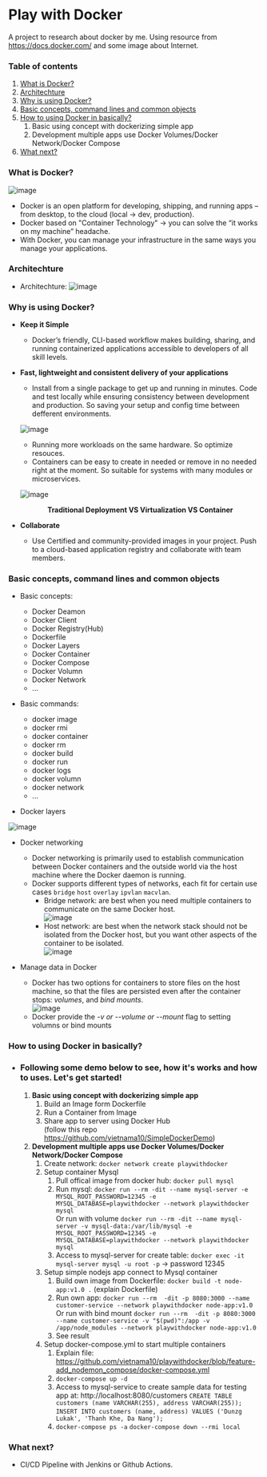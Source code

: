 # Play with Docker
A project to research about docker by me.
Using resource from https://docs.docker.com/ and some image about Internet.
### Table of contents

1.  [What is Docker?](#what-is-docker)
2.  [Architechture](#architechture)
3.  [Why is using Docker?](#why-is-using-docker)
4.  [Basic concepts, command lines and common objects](#basic-concepts-command-lines-and-common-objects)
5.  [How to using Docker in basically?](#how-to-using-docker-in-basically)
	1. Basic using concept with dockerizing simple app
	2. Development multiple apps use Docker Volumes/Docker Network/Docker Compose
7.  [What next?](#what-next)

### What is Docker?
![image](https://user-images.githubusercontent.com/15383075/171147109-8bff0707-be72-45ae-9c54-aaedf5578f2a.png)

-	Docker is an open platform for developing, shipping, and running apps – from desktop, to the cloud (local -> dev, production).
-	Docker based on "Container Technology" -> you can solve the “it works on my machine” headache.
-	With Docker, you can manage your infrastructure in the same ways you manage your applications.


### Architechture
	
- 	Architechture:
	![image](https://user-images.githubusercontent.com/15383075/170934097-435dd734-491c-4666-8703-42f8654e79d9.png)


### Why is using Docker?
-	**Keep it Simple**
	- Docker’s friendly, CLI-based workflow makes building, sharing, and running containerized applications accessible to developers of all skill levels.
	
-	**Fast, lightweight and consistent delivery of your applications**
	- Install from a single package to get up and running in minutes. Code and test locally while ensuring consistency between development and production. So saving your setup and config time between defferent environments.
	
	![image](https://user-images.githubusercontent.com/15383075/170947710-b9f8514d-cc60-4c17-a6e0-5717272521ab.png)
	
	- Running more workloads on the same hardware. So optimize resouces.
	- Containers can be easy to create in needed or remove in no needed right at the moment. So suitable for systems with many modules or microservices.
	
	![image](https://user-images.githubusercontent.com/15383075/172748823-ab2fb79f-f133-4b02-ad60-50f6c7a424f4.png)
	<p align="center"><b>Traditional Deployment VS Virtualization VS Container</b></p>

-	**Collaborate**
	- Use Certified and community-provided images in your project. Push to a cloud-based application registry and collaborate with team members.


### Basic concepts, command lines and common objects
-	Basic concepts:
	- Docker Deamon
	- Docker Client
	- Docker Registry(Hub)
	- Dockerfile
	- Docker Layers
	- Docker Container
	- Docker Compose
	- Docker Volumn
	- Docker Network
	- ...

-	Basic commands:
	- docker image
	- docker rmi
	- docker container
	- docker rm
	- docker build
	- docker run 
	- docker logs
	- docker volumn
	- docker network
	- ...

-	Docker layers

![image](https://user-images.githubusercontent.com/15383075/172755517-5d5428b1-82f6-433e-9f87-611995f9f597.png)

-	Docker networking
	- Docker networking is primarily used to establish communication between Docker containers and the outside world via the host machine where the Docker daemon is running.
	- Docker supports different types of networks, each fit for certain use cases `bridge` `host` `overlay` `ipvlan` `macvlan`.
		- Bridge network: are best when you need multiple containers to communicate on the same Docker host. <br>
		![image](https://user-images.githubusercontent.com/15383075/172403798-c4245ed0-8137-47c0-900c-54311d881d3d.png)
		- Host network: are best when the network stack should not be isolated from the Docker host, but you want other aspects of the container to be isolated. <br>
		![image](https://user-images.githubusercontent.com/15383075/172404700-c405156e-09ea-41c6-9c64-80d607e8aebb.png)
		
-	Manage data in Docker
	- Docker has two options for containers to store files on the host machine, so that the files are persisted even after the container stops: *volumes*, and *bind mounts*. <br>
	![image](https://user-images.githubusercontent.com/15383075/172640756-a9dd4401-dfb4-468a-a8c8-a05a36bfdd07.png)
	- Docker provide the *-v or --volume or --mount* flag to setting volumns or bind mounts


### How to using Docker in basically?
-	### Following some demo below to see, how it's works and how to uses. Let's get started!
	1. **Basic using concept with dockerizing simple app**
		1. Build an Image form Dockerfile
		2. Run a Container from Image
		3. Share app to server using Docker Hub
		<br>(follow this repo https://github.com/vietnama10/SimpleDockerDemo)
	2. **Development multiple apps use Docker Volumes/Docker Network/Docker Compose**
		1. Create network: `docker network create playwithdocker`
		2. Setup container Mysql
			1. Pull offical image from docker hub: `docker pull mysql`
			2. Run mysql: `docker run --rm -dit --name mysql-server -e MYSQL_ROOT_PASSWORD=12345 -e MYSQL_DATABASE=playwithdocker --network playwithdocker mysql` <br> Or run with volume `docker run --rm -dit --name mysql-server -v mysql-data:/var/lib/mysql -e MYSQL_ROOT_PASSWORD=12345 -e MYSQL_DATABASE=playwithdocker --network playwithdocker mysql`
			3. Access to mysql-server for create table: `docker exec -it mysql-server mysql -u root -p` -> password 12345
		3. Setup simple nodejs app connect to Mysql container
			1. Build own image from Dockerfile: `docker build -t node-app:v1.0 .` (explain Dockerfile)
			2. Run own app: `docker run --rm  -dit -p 8080:3000 --name customer-service --network playwithdocker node-app:v1.0` <br> Or run with bind mount `docker run --rm  -dit -p 8080:3000 --name customer-service -v "$(pwd)":/app -v /app/node_modules --network playwithdocker node-app:v1.0`
			3. See result
		4. Setup docker-compose.yml to start multiple containers
			1. Explain file: https://github.com/vietnama10/playwithdocker/blob/feature-add_nodemon_compose/docker-compose.yml
			2. `docker-compose up -d` 
			3. Access to mysql-service to create sample data for testing app at: http://localhost:8080/customers
			`CREATE TABLE customers (name VARCHAR(255), address VARCHAR(255));` <br>
			`INSERT INTO customers (name, address) VALUES ('Dunzg Lukak', 'Thanh Khe, Da Nang');`
			4. `docker-compose ps -a` `docker-compose down --rmi local`
	
	

### What next?
-	CI/CD Pipeline with Jenkins or Github Actions.
